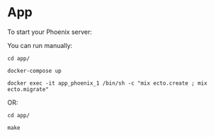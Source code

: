 # App

To start your Phoenix server:

You can run manually: 

`cd app/`


`docker-compose up`


`docker exec -it app_phoenix_1 /bin/sh -c "mix ecto.create ; mix ecto.migrate"`

OR:


`cd app/`


`make`

